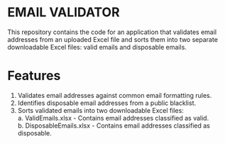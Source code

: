# EMAIL VALIDATOR
This repository contains the code for an application that validates email addresses from an uploaded Excel file and sorts them into two separate downloadable Excel files: valid emails and disposable emails.

# Features
1. Validates email addresses against common email formatting rules.  
2. Identifies disposable email addresses from a public blacklist.
3. Sorts validated emails into two downloadable Excel files:<br>
   a. ValidEmails.xlsx - Contains email addresses classified as valid.<br>
   b. DisposableEmails.xlsx - Contains email addresses classified as disposable.<br>
